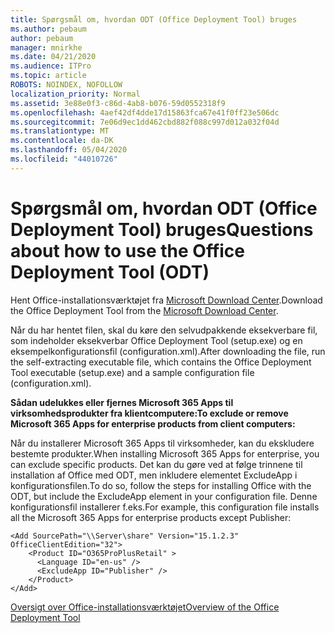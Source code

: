 ```yaml
---
title: Spørgsmål om, hvordan ODT (Office Deployment Tool) bruges
ms.author: pebaum
author: pebaum
manager: mnirkhe
ms.date: 04/21/2020
ms.audience: ITPro
ms.topic: article
ROBOTS: NOINDEX, NOFOLLOW
localization_priority: Normal
ms.assetid: 3e88e0f3-c86d-4ab8-b076-59d0552318f9
ms.openlocfilehash: 4aef42df4dde17d15863fca67e41f0ff23e506dc
ms.sourcegitcommit: 7e06d9ec1dd462cbd882f088c997d012a032f04d
ms.translationtype: MT
ms.contentlocale: da-DK
ms.lasthandoff: 05/04/2020
ms.locfileid: "44010726"
---
```

# <a name="questions-about-how-to-use-the-office-deployment-tool-odt"></a><span data-ttu-id="0b8f5-102">Spørgsmål om, hvordan ODT (Office Deployment Tool) bruges</span><span class="sxs-lookup"><span data-stu-id="0b8f5-102">Questions about how to use the Office Deployment Tool (ODT)</span></span>

<span data-ttu-id="0b8f5-103">Hent Office-installationsværktøjet fra [Microsoft Download Center](https://go.microsoft.com/fwlink/p/?LinkID=626065).</span><span class="sxs-lookup"><span data-stu-id="0b8f5-103">Download the Office Deployment Tool from the [Microsoft Download Center](https://go.microsoft.com/fwlink/p/?LinkID=626065).</span></span>
  
<span data-ttu-id="0b8f5-104">Når du har hentet filen, skal du køre den selvudpakkende eksekverbare fil, som indeholder eksekverbar Office Deployment Tool (setup.exe) og en eksempelkonfigurationsfil (configuration.xml).</span><span class="sxs-lookup"><span data-stu-id="0b8f5-104">After downloading the file, run the self-extracting executable file, which contains the Office Deployment Tool executable (setup.exe) and a sample configuration file (configuration.xml).</span></span>
  
 <span data-ttu-id="0b8f5-105">**Sådan udelukkes eller fjernes Microsoft 365 Apps til virksomhedsprodukter fra klientcomputere:**</span><span class="sxs-lookup"><span data-stu-id="0b8f5-105">**To exclude or remove Microsoft 365 Apps for enterprise products from client computers:**</span></span>
  
<span data-ttu-id="0b8f5-106">Når du installerer Microsoft 365 Apps til virksomheder, kan du ekskludere bestemte produkter.</span><span class="sxs-lookup"><span data-stu-id="0b8f5-106">When installing Microsoft 365 Apps for enterprise, you can exclude specific products.</span></span> <span data-ttu-id="0b8f5-107">Det kan du gøre ved at følge trinnene til installation af Office med ODT, men inkludere elementet ExcludeApp i konfigurationsfilen.</span><span class="sxs-lookup"><span data-stu-id="0b8f5-107">To do so, follow the steps for installing Office with the ODT, but include the ExcludeApp element in your configuration file.</span></span> <span data-ttu-id="0b8f5-108">Denne konfigurationsfil installerer f.eks.</span><span class="sxs-lookup"><span data-stu-id="0b8f5-108">For example, this configuration file installs all the Microsoft 365 Apps for enterprise products except Publisher:</span></span>
  
```
<Add SourcePath="\\Server\share" Version="15.1.2.3" OfficeClientEdition="32">
    <Product ID="O365ProPlusRetail" >
      <Language ID="en-us" />
      <ExcludeApp ID="Publisher" />
    </Product>
</Add>
```

[<span data-ttu-id="0b8f5-109">Oversigt over Office-installationsværktøjet</span><span class="sxs-lookup"><span data-stu-id="0b8f5-109">Overview of the Office Deployment Tool</span></span>](https://docs.microsoft.com/deployoffice/overview-office-deployment-tool)
  

